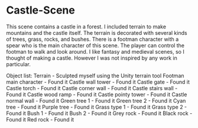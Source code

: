 # Castle-Scene
This scene contains a castle in a forest. I included terrain to make mountains and the castle itself. The terrain is decorated with several kinds of trees, grass, rocks, and bushes. There is a footman character with a spear who is the main character of this scene. The player can control the footman to walk and look around. I like fantasy and medieval scenes, so I thought of making a castle. However I was not inspired by any work in particular.

Object list:
Terrain - Sculpted myself using the Unity terrain tool
Footman main character - Found it 
Castle wall tower - Found it
Castle gate - Found it
Castle torch - Found it
Castle corner wall - Found it
Castle stairs wall - Found it
Castle wood ramp - Found it
Castle pointy tower - Found it
Castle normal wall - Found it
Green tree 1 - Found it
Green tree 2 - Found it
Cyan tree - Found it
Purple tree - Found it
Grass type 1 - Found it
Grass type 2 - Found it
Bush 1 - Found it
Bush 2 - Found it
Grey rock - Found it
Black rock - Found it
Red rock - Found it
